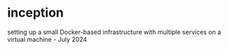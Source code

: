 # inception
setting up a small Docker-based infrastructure with multiple services on a virtual machine - July 2024
